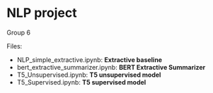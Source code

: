 # NLP project

Group 6

Files:
* NLP_simple_extractive.ipynb: **Extractive baseline**
* bert_extractive_summarizer.ipynb: **BERT Extractive Summarizer**
* T5_Unsupervised.ipynb: **T5 unsupervised model**
* T5_Supervised.ipynb: **T5 supervised model**